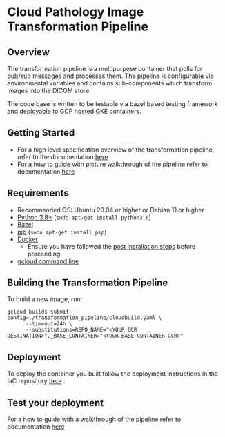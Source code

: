 # Cloud Pathology Image Transformation Pipeline

## Overview

The transformation pipeline is a multipurpose container that polls for pub/sub
messages and processes them. The pipeline is configurable via environmental
variables and contains sub-components which transform images into the DICOM store.

The code base is written to be testable via bazel based testing framework and
deployable to GCP hosted GKE containers.

## Getting Started

* For a high level specification overview of the transformation pipeline,
refer to the documentation [here](https://github.com/GoogleCloudPlatform/Cloud-Pathology/blob/main/transformation_pipeline/docs/digital_pathology_transformation_pipeline_to_dicom_spec.md)
* For a how to guide with picture walkthrough of the pipeline refer to documentation
  [here](https://github.com/GoogleCloudPlatform/Cloud-Pathology/blob/main/transformation_pipeline/docs/digital_pathology_transformation_pipeline_to_dicom.md)

## Requirements

  - Recommended OS: Ubuntu 20.04 or higher or Debian 11 or higher
  - [Python 3.8+](https://www.python.org/about/) (`sudo apt-get install python3.8`)
  - [Bazel](https://bazel.build/install)
  - [pip](https://pypi.org/project/pip/) (`sudo apt-get install pip`)
  - [Docker](https://docs.docker.com/engine/install/ubuntu/#install-using-the-repository)
    - Ensure you have followed the
  [post installation steps](https://docs.docker.com/engine/install/linux-postinstall/)
  before proceeding.
  - [gcloud command line](https://cloud.google.com/sdk/docs/install)

## Building the Transformation Pipeline

To build a new image, run:

```
gcloud builds submit --config=./transformation_pipeline/cloudbuild.yaml \
      --timeout=24h \
      --substitutions=REPO_NAME="<YOUR GCR DESTINATION>",_BASE_CONTAINER="<YOUR BASE CONTAINER GCR>"
```

## Deployment

To deploy the container you built follow the deployment instructions in the IaC
repository [here](https://github.com/GoogleCloudPlatform/Cloud-Pathology-IaC/blob/main/README.md)
.

## Test your deployment

For a how to guide with a walkthrough of the pipeline refer to documentation
  [here](https://github.com/GoogleCloudPlatform/Cloud-Pathology/blob/main/transformation_pipeline/docs/digital_pathology_transformation_pipeline_to_dicom.md)
